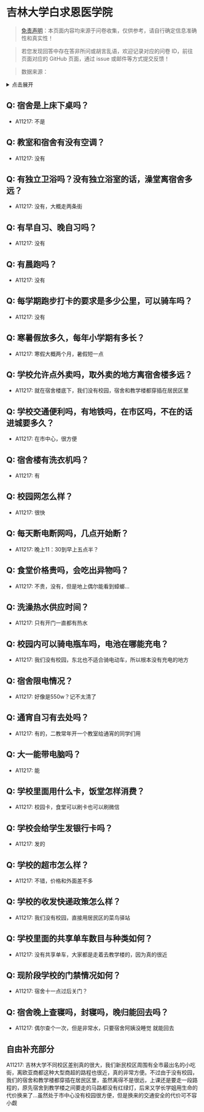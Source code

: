 # 吉林大学白求恩医学院

> [免责声明](https://colleges.chat/#_3)：本页面内容均来源于问卷收集，仅供参考，请自行确定信息准确性和真实性！

> 若您发现回答中存在答非所问或胡言乱语，欢迎记录对应的问卷 ID，前往页面对应的 GitHub 页面，通过 issue 或邮件等方式提交反馈！

> 数据来源：

<details><summary>点击展开</summary>
<ul>
<li>A11217: 匿名 (2022 年 06 月)</li>
</ul>
</details>

## Q: 宿舍是上床下桌吗？

- A11217: 不是

## Q: 教室和宿舍有没有空调？

- A11217: 没有

## Q: 有独立卫浴吗？没有独立浴室的话，澡堂离宿舍多远？

- A11217: 没有，大概走两条街

## Q: 有早自习、晚自习吗？

- A11217: 没有

## Q: 有晨跑吗？

- A11217: 没有

## Q: 每学期跑步打卡的要求是多少公里，可以骑车吗？

- A11217: 没有

## Q: 寒暑假放多久，每年小学期有多长？

- A11217: 寒假大概两个月，暑假短一点

## Q: 学校允许点外卖吗，取外卖的地方离宿舍楼多远？

- A11217: 就在宿舍楼底下，我们没有校园，宿舍和教学楼都穿插在居民区里

## Q: 学校交通便利吗，有地铁吗，在市区吗，不在的话进城要多久？

- A11217: 在市中心，很方便

## Q: 宿舍楼有洗衣机吗？

- A11217: 有

## Q: 校园网怎么样？

- A11217: 很快

## Q: 每天断电断网吗，几点开始断？

- A11217: 晚上11：30到早上五点半？

## Q: 食堂价格贵吗，会吃出异物吗？

- A11217: 不贵，没有，但是地上偶尔能看到蟑螂…

## Q: 洗澡热水供应时间？

- A11217: 只有开门一直都有热水

## Q: 校园内可以骑电瓶车吗，电池在哪能充电？

- A11217: 我们没有校园，东北也不适合骑电动车，所以根本没有充电的地方

## Q: 宿舍限电情况？

- A11217: 好像是550w？记不太清了

## Q: 通宵自习有去处吗？

- A11217: 有的，二教常年开一个教室给通宵的同学们用

## Q: 大一能带电脑吗？

- A11217: 能

## Q: 学校里面用什么卡，饭堂怎样消费？

- A11217: 校园卡，食堂可以刷卡也可以刷微信

## Q: 学校会给学生发银行卡吗？

- A11217: 发的

## Q: 学校的超市怎么样？

- A11217: 不错，价格和外面差不多

## Q: 学校的收发快递政策怎么样？

- A11217: 我们没有校园，直接用居民区的菜鸟驿站

## Q: 学校里面的共享单车数目与种类如何？

- A11217: 没有共享单车，大家都是走着去教学楼的，因为真的很近

## Q: 现阶段学校的门禁情况如何？

- A11217: 宿舍十一点过后关门？

## Q: 宿舍晚上查寝吗，封寝吗，晚归能回去吗？

- A11217: 偶尔查个一次，但是非常水，只要宿舍阿姨没睡觉 就能回去

## 自由补充部分

A11217: 吉林大学不同校区差别真的很大，我们新民校区周围有全市最出名的小吃街，离欧亚商都这种大型商超的路程也很近，真的非常方便。不过由于没有校园，我们的宿舍和教学楼都穿插在居民区里，虽然离得不是很远，上课还是要走一段路程的，原先宿舍到教学楼之间要走的马路都没有红绿灯，后来又学长学姐用生命的代价换来了…虽然处于市中心没有校园很方便，但是换来的交通安全的代价可不容小觑